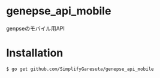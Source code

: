 # genepse_api_mobile
genpseのモバイル用API

# Installation

```
$ go get github.com/SimplifyGaresuta/genepse_api_mobile
```
